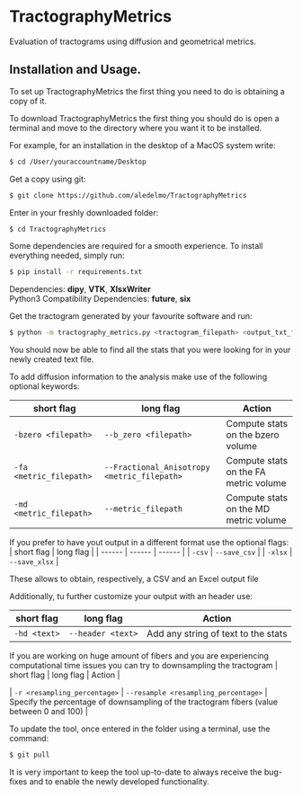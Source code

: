 # TractographyMetrics
Evaluation of tractograms using diffusion and geometrical metrics.

## Installation and Usage.

To set up TractographyMetrics the first thing you need to do is obtaining a copy of it.

To download TractographyMetrics the first thing you should do is open a terminal and move to the directory where you want it to
be installed.

For example, for an installation in the desktop of a MacOS system write:
```sh
$ cd /User/youraccountname/Desktop
```

Get a copy using git:
```sh
$ git clone https://github.com/aledelmo/TractographyMetrics
```

Enter in your freshly downloaded folder:
```sh
$ cd TractographyMetrics
```

Some dependencies are required for a smooth experience. To install everything needed, simply run:
```sh
$ pip install -r requirements.txt
```

Dependencies: **dipy**, **VTK**, **XlsxWriter** <br />
Python3 Compatibility Dependencies: **future**, **six** <br />

Get the tractogram generated by your favourite software and run:
```sh
$ python -m tractography_metrics.py <tractogram_filepath> <output_txt_file> <query_filepath>
```

You should now be able to find all the stats that you were looking for in your newly created text file.

To add diffusion information to the analysis make use of the following optional keywords:

| short flag | long flag | Action |
| ------ | ------ | ------ |
| ```-bzero <filepath>``` | ```--b_zero <filepath>``` | Compute stats on the bzero volume  |
| ```-fa <metric_filepath>``` | ```--Fractional_Anisotropy <metric_filepath>``` | Compute stats on the FA metric volume |
| ```-md <metric_filepath>``` | ```--metric_filepath``` | Compute stats on the MD metric volume |

If you prefer to have yout output in a different format use the optional flags:
| short flag | long flag |
| ------ | ------ | ------ |
| ```-csv``` | ```--save_csv``` |
| ```-xlsx``` | ```--save_xlsx``` |

These allows to obtain, respectively, a CSV and an Excel output file

Additionally, tu further customize your output with an header use:

| short flag | long flag | Action |
| ------ | ------ | ------ |
| ```-hd <text>``` | ```--header <text>``` | Add any string of text to the stats |

If you are working on huge amount of fibers and you are experiencing computational time issues you can try to
downsampling the tractogram
| short flag | long flag | Action |

| ```-r <resampling_percentage>``` | ```--resample <resampling_percentage>``` | Specify the percentage of downsampling of the tractogram fibers (value between 0 and 100) |

To update the tool, once entered in the folder using a terminal, use the command:
 ```sh
$ git pull
```

It is very important to keep the tool up-to-date to always receive the bug-fixes and to enable the newly developed
functionality.
